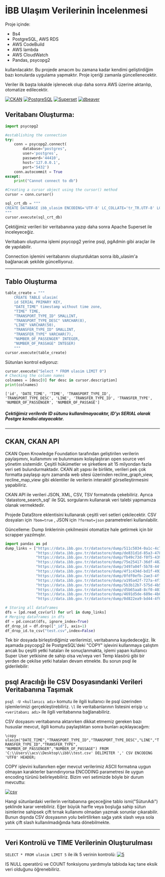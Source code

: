 # İBB Ulaşım Verilerinin İncelenmesi

Proje içinde:
- Bs4
- PostgreSQL, AWS RDS
- AWS CodeBuild
- AWS lambda
- AWS CloudWatch
- Pandas, psycopg2

kullanılacaktır. Bu projede amacım bu zamana kadar kendimi geliştirdiğim bazı konularda uygulama yapmaktır. Proje içeriği zamanla güncellenecektir.

Veriler ilk başta lokalde işlenecek olup daha sonra AWS üzerine aktarılıp, otomatize edilecektir.

[![CKAN](https://i.ibb.co/L9vmRZ9/f0a9090f9c0f3135354ceca1e202e945.png "CKAN")](https://i.ibb.co/L9vmRZ9/f0a9090f9c0f3135354ceca1e202e945.png "CKAN") [![PostgreSQL](https://cdn.iconscout.com/icon/free/png-256/postgresql-11-1175122.png "PostgreSQL")](https://cdn.iconscout.com/icon/free/png-256/postgresql-11-1175122.png "PostgreSQL") [![Superset](https://i.ibb.co/QHzRP7Q/superset-icon-e1612039883795-25.png "Superset")](https://i.ibb.co/QHzRP7Q/superset-icon-e1612039883795-25.png "Superset") [![dbeaver](https://res.cloudinary.com/crunchbase-production/image/upload/c_lpad,h_256,w_256,f_auto,q_auto:eco,dpr_1/ssrytpiyexobjhlo77ew "dbeaver")](https://res.cloudinary.com/crunchbase-production/image/upload/c_lpad,h_256,w_256,f_auto,q_auto:eco,dpr_1/ssrytpiyexobjhlo77ew "dbeaver")

## Veritabanı Oluşturma:
```python
import psycopg2

#establishing the connection
try:
    conn = psycopg2.connect(
        database="postgres",
        user='postgres',
        password='44410',
        host='127.0.0.1',
        port='5432')
    conn.autocommit = True
except:
    print("Cannot connect to db")

#Creating a cursor object using the cursor() method
cursor = conn.cursor()

sql_crt_db = """
CREATE DATABASE ibb_ulasim ENCODING='UTF-8' LC_COLLATE='tr_TR.UTF-8' LC_CTYPE = 'tr_TR.UTF-8' TEMPLATE=template0;
"""
cursor.execute(sql_crt_db)

```
Çektiğimiz verileri bir veritabanına yazıp daha sonra Apache Superset ile inceleyeceğiz.

Veritabanı oluşturma işlemi psycopg2 yerine psql, pgAdmin gibi araçlar ile de yapılabilir.

Connection işlemini veritabanını oluşturduktan sonra ibb_ulasim'a bağlanacak şekilde güncelliyoruz.

 ----------------------------------
## Tablo Oluşturma

```python
table_create = """
    CREATE TABLE ulasim(
    id SERIAL PRIMARY KEY,
    "DATE_TIME" timestamp without time zone,
    "TIME" TIME,
    "TRANSPORT_TYPE_ID" SMALLINT,
    "TRANSPORT_TYPE_DESC" VARCHAR(8),
    "LINE" VARCHAR(50),
    "TRANSFER_TYPE_ID" SMALLINT,
    "TRANSFER_TYPE" VARCHAR(7),
    "NUMBER_OF_PASSENGER" INTEGER,
    "NUMBER_OF_PASSAGE" INTEGER)
    """
cursor.execute(table_create)
```
Sütunları kontrol ediyoruz:
```python
cursor.execute("Select * FROM ulasim LIMIT 0")
# Checking the column names
colnames = [desc[0] for desc in cursor.description]
print(colnames)

```
`['id', 'DATE_TIME', 'TIME', 'TRANSPORT_TYPE_ID', 'TRANSPORT_TYPE_DESC', 'LINE', 'TRANSFER_TYPE_ID', 'TRANSFER_TYPE', 'NUMBER_OF_PASSENGER', 'NUMBER_OF_PASSAGE']`


##### Çektiğimiz verilerde ID sütunu kullanılmayacaktır, ID'yı SERIAL olarak Postgre kendisi atayacaktır. 

--------------------------------------
## CKAN, CKAN API
CKAN Open Knowledge Foundation tarafından geliştirilen verilerin paylaşımını, kullanımını ve bulunmasını kolaylaştıran open source veri yönetim sistemidir. Çeşitli hükümetler ve şirketlere ait 15 milyondan fazla veri seti bulundurmaktadır. CKAN alt yapısı ile birlikte, verileri pek çok formatta paylaşıp aynı zamanda web sitesi üzerinden recline_graph_view, recline_map_view gibi eklentiler ile verilerin interaktif görselleştirmesini yapabiliriz.

CKAN API ile verileri JSON, XML, CSV, TSV formatında çekebiliriz. Ayrıca 'datastore_search_sql' ile SQL sorgularını kullanarak veri talebi yapmamıza olanak vermektedir.

Projede DataStore eklentisini kullanarak çeşitli veri setleri çekilecektir. CSV dosyaları için `?bom=true` , JSON için `?format=json` parametreleri kullanılabilir.

Güncelleme: Dump linklerinin çekilmesini otomatize hale getirmek için bir scrapper yazılmıştır.

```python
import pandas as pd
dump_links = ["https://data.ibb.gov.tr/datastore/dump/511c5034-0a1c-4c77-9831-157f30e62aee?bom=True",
              "https://data.ibb.gov.tr/datastore/dump/de831d1d-85a3-478e-8167-72223ee7ffaa?bom=True",
              "https://data.ibb.gov.tr/datastore/dump/fb49c73d-f0f5-439c-ad7b-64f3494a2d9f?bom=True",
              "https://data.ibb.gov.tr/datastore/dump/75e25417-36df-4822-8a18-578f0f7a584a?bom=True",
              "https://data.ibb.gov.tr/datastore/dump/3497a04f-5b78-44f3-8bdc-8c30ab19af88?bom=True",
              "https://data.ibb.gov.tr/datastore/dump/4f1c434d-bd1f-4937-b88f-6e2df1a85dc5?bom=True",
              "https://data.ibb.gov.tr/datastore/dump/0fdf0efb-2ae3-4ff5-a106-0c6c7392f6d4?bom=True",
              "https://data.ibb.gov.tr/datastore/dump/a195a42f-727a-4f1e-ad55-471306788c99?bom=True",
              "https://data.ibb.gov.tr/datastore/dump/5b3b12b7-575d-4b55-b497-62e3b544edb0?bom=True",
              "https://data.ibb.gov.tr/datastore/dump/d5b65aa8-8cf0-4034-a827-17e170894b38?bom=True",
              "https://data.ibb.gov.tr/datastore/dump/4691d5de-689e-4b0a-b5e7-5e54f893edfc?bom=True",
              "https://data.ibb.gov.tr/datastore/dump/0d822ea9-bd44-4f09-a2aa-27f1b37e4538?bom=True"]

# Storing all dataframes
dfs = [pd.read_csv(url) for url in dump_links]
# Merging dataframes in dfs
df = pd.concat(dfs, ignore_index=True)
df_drop_id = df.drop(["_id"], axis=1)
df_drop_id.to_csv("test.csv",index=False)
```
Tek bir dosyada birleştirdiğimiz verilerimizi, veritabanına kaydedeceğiz. İlk aşamada psycopg2 ile PostgreSQL'deki "COPY" işlevini kullanmaya çalıştım ancak bu çeşitli yetki hataları ile sonuçlanmakta, işlemi yapan kullanıcı Super User yetkisine de sahip olsa ve/veya veri Temp klasörü gibi bir yerden de çekilse yetki hataları devam etmekte. Bu sorun psql ile giderilebilir:
## psql Aracılığı İle CSV Dosyasındanki Verileri Veritabanına Taşımak
`psql -U <kullanıcı adı>` komutu ile ilgili kullanıcı ile psql üzerinden işlemlerimizi gerçekleştirebiliriz. `\l` ile veritabanlarının listesini erişip `\c <veritabanı adı>` ile ilgili veritabanına bağlanabiliriz.

CSV dosyasını veritabanına aktarırken dikkat etmemiz gereken bazı hususlar mevcut, ilgili komutu paylaştıktan sonra bunları açıklayacağım:

`\copy ulasim("DATE_TIME","TRANSPORT_TYPE_ID","TRANSPORT_TYPE_DESC","LINE","TRANSFER_TYPE_ID","TRANSFER_TYPE", "NUMBER_OF_PASSENGER","NUMBER_OF_PASSAGE") FROM 'C:\\Users\\acs\\Desktop\\ibb\\test.csv' DELIMITER ',' CSV ENCODING 'UTF8' HEADER;`

COPY işlevini kullanırken eğer mevcut verilerimiz ASCII formatına uygun olmayan karakterler barındırıyorsa ENCODING parametresi ile uygun encoding türünü belirleyebiliriz. Bizim veri setimizde böyle bir durum mevcuttu:

[![csv](https://i.ibb.co/DVZXgpg/csv.png "csv")](https://i.ibb.co/DVZXgpg/csv.png "csv")

Hangi sütunlardaki verilerin veritabanına geçeceğine tablo ismi("SütunAdı") şeklinde karar verebiliriz. Eğer büyük harfle veya boşluğa sahip sütun isimlerine sahipsek çift tırnak kullanımı olmadan yazmak sorunlar çıkarabilir. Bunun dışında CSV dosyasının yolu belirtilirken sağa yatık slash veya sola yatık çift slash kullanılmadığında hata dönebilmekte. 

------------------
## Veri Kontrolü ve TIME Verilerinin Oluşturulması
`SELECT * FROM ulasim LIMIT 5` ile ilk 5 verinin kontrolü:
[![5](https://i.ibb.co/0Z0nXT3/l-m-5.png "5")](https://i.ibb.co/0Z0nXT3/l-m-5.png "5")

IS NULL operatörü ve COUNT fonksiyonu yardımıyla tabloda kaç tane eksik veri olduğunu öğrenebiliriz.
